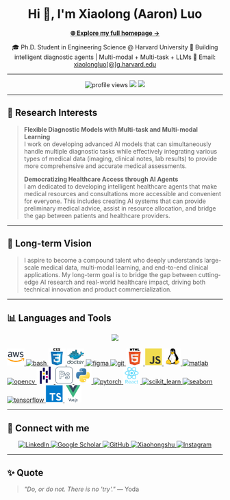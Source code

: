 <h1 align="center">Hi 👋, I'm Xiaolong (Aaron) Luo</h1>

<p align="center">
  <a href="https://aaronluo00.github.io/Aaron_Homepage/"><strong>🌐 Explore my full homepage →</strong></a>
</p>

<p align="center">
  🎓 Ph.D. Student in Engineering Science @ Harvard University  
  🧠 Building intelligent diagnostic agents | Multi-modal + Multi-task + LLMs  
  📧 Email: <a href="mailto:xiaolongluo@g.harvard.edu">xiaolongluo[@]g.harvard.edu</a>
</p>

---

<p align="center">
  <!-- Profile views -->
  <img src="https://komarev.com/ghpvc/?username=AaronLuo00&label=Profile%20Views&color=0e75b6&style=for-the-badge" alt="profile views"/>
  
  <!-- Followers -->
  <img src="https://img.shields.io/github/followers/AaronLuo00?style=for-the-badge&logo=github&label=Followers&color=2eb85c"/>
  
  <!-- Stars -->
  <img src="https://img.shields.io/github/stars/AaronLuo00?affiliations=OWNER&style=for-the-badge&logo=github&label=Stars&color=f39c12"/>
</p>

---

## 🔬 Research Interests
> **Flexible Diagnostic Models with Multi-task and Multi-modal Learning**  
> I work on developing advanced AI models that can simultaneously handle multiple diagnostic tasks while effectively integrating various types of medical data (imaging, clinical notes, lab results) to provide more comprehensive and accurate medical assessments.  
>   
> **Democratizing Healthcare Access through AI Agents**  
> I am dedicated to developing intelligent healthcare agents that make medical resources and consultations more accessible and convenient for everyone. This includes creating AI systems that can provide preliminary medical advice, assist in resource allocation, and bridge the gap between patients and healthcare providers.

---

## 🌱 Long-term Vision
> I aspire to become a compound talent who deeply understands large-scale medical data, multi-modal learning, and end-to-end clinical applications.  My long-term goal is to bridge the gap between cutting-edge AI research and real-world healthcare impact, driving both technical innovation and product commercialization.


---

## 📊 Languages and Tools
<p align="center">
  <img src="https://github-readme-stats.vercel.app/api/top-langs/?username=AaronLuo00&layout=compact&theme=tokyonight" height="200"/>
</p>

<p align="left"> <a href="https://aws.amazon.com" target="_blank" rel="noreferrer"> <img src="https://raw.githubusercontent.com/devicons/devicon/master/icons/amazonwebservices/amazonwebservices-original-wordmark.svg" alt="aws" width="40" height="40"/> </a> <a href="https://www.gnu.org/software/bash/" target="_blank" rel="noreferrer"> <img src="https://www.vectorlogo.zone/logos/gnu_bash/gnu_bash-icon.svg" alt="bash" width="40" height="40"/> </a> <a href="https://www.w3schools.com/css/" target="_blank" rel="noreferrer"> <img src="https://raw.githubusercontent.com/devicons/devicon/master/icons/css3/css3-original-wordmark.svg" alt="css3" width="40" height="40"/> </a> <a href="https://www.docker.com/" target="_blank" rel="noreferrer"> <img src="https://raw.githubusercontent.com/devicons/devicon/master/icons/docker/docker-original-wordmark.svg" alt="docker" width="40" height="40"/> </a> <a href="https://www.figma.com/" target="_blank" rel="noreferrer"> <img src="https://www.vectorlogo.zone/logos/figma/figma-icon.svg" alt="figma" width="40" height="40"/> </a> <a href="https://git-scm.com/" target="_blank" rel="noreferrer"> <img src="https://www.vectorlogo.zone/logos/git-scm/git-scm-icon.svg" alt="git" width="40" height="40"/> </a> <a href="https://www.w3.org/html/" target="_blank" rel="noreferrer"> <img src="https://raw.githubusercontent.com/devicons/devicon/master/icons/html5/html5-original-wordmark.svg" alt="html5" width="40" height="40"/> </a> <a href="https://developer.mozilla.org/en-US/docs/Web/JavaScript" target="_blank" rel="noreferrer"> <img src="https://raw.githubusercontent.com/devicons/devicon/master/icons/javascript/javascript-original.svg" alt="javascript" width="40" height="40"/> </a> <a href="https://www.linux.org/" target="_blank" rel="noreferrer"> <img src="https://raw.githubusercontent.com/devicons/devicon/master/icons/linux/linux-original.svg" alt="linux" width="40" height="40"/> </a> <a href="https://www.mathworks.com/" target="_blank" rel="noreferrer"> <img src="https://upload.wikimedia.org/wikipedia/commons/2/21/Matlab_Logo.png" alt="matlab" width="40" height="40"/> </a> <a href="https://opencv.org/" target="_blank" rel="noreferrer"> <img src="https://www.vectorlogo.zone/logos/opencv/opencv-icon.svg" alt="opencv" width="40" height="40"/> </a> <a href="https://pandas.pydata.org/" target="_blank" rel="noreferrer"> <img src="https://raw.githubusercontent.com/devicons/devicon/2ae2a900d2f041da66e950e4d48052658d850630/icons/pandas/pandas-original.svg" alt="pandas" width="40" height="40"/> </a> <a href="https://www.photoshop.com/en" target="_blank" rel="noreferrer"> <img src="https://raw.githubusercontent.com/devicons/devicon/master/icons/photoshop/photoshop-line.svg" alt="photoshop" width="40" height="40"/> </a> <a href="https://www.python.org" target="_blank" rel="noreferrer"> <img src="https://raw.githubusercontent.com/devicons/devicon/master/icons/python/python-original.svg" alt="python" width="40" height="40"/> </a> <a href="https://pytorch.org/" target="_blank" rel="noreferrer"> <img src="https://www.vectorlogo.zone/logos/pytorch/pytorch-icon.svg" alt="pytorch" width="40" height="40"/> </a> <a href="https://reactjs.org/" target="_blank" rel="noreferrer"> <img src="https://raw.githubusercontent.com/devicons/devicon/master/icons/react/react-original-wordmark.svg" alt="react" width="40" height="40"/> </a> <a href="https://scikit-learn.org/" target="_blank" rel="noreferrer"> <img src="https://upload.wikimedia.org/wikipedia/commons/0/05/Scikit_learn_logo_small.svg" alt="scikit_learn" width="40" height="40"/> </a> <a href="https://seaborn.pydata.org/" target="_blank" rel="noreferrer"> <img src="https://seaborn.pydata.org/_images/logo-mark-lightbg.svg" alt="seaborn" width="40" height="40"/> </a> <a href="https://www.tensorflow.org" target="_blank" rel="noreferrer"> <img src="https://www.vectorlogo.zone/logos/tensorflow/tensorflow-icon.svg" alt="tensorflow" width="40" height="40"/> </a> <a href="https://www.typescriptlang.org/" target="_blank" rel="noreferrer"> <img src="https://raw.githubusercontent.com/devicons/devicon/master/icons/typescript/typescript-original.svg" alt="typescript" width="40" height="40"/> </a> <a href="https://vuejs.org/" target="_blank" rel="noreferrer"> <img src="https://raw.githubusercontent.com/devicons/devicon/master/icons/vuejs/vuejs-original-wordmark.svg" alt="vuejs" width="40" height="40"/> </a> </p>

---

## 🤝 Connect with me
<p align="center">
  <!-- LinkedIn -->
  <a href="https://www.linkedin.com/in/xiaolong-luo-4a8281236/">
    <img src="https://img.shields.io/badge/LinkedIn-0077B5?style=for-the-badge&logo=linkedin&logoColor=white" alt="LinkedIn"/>
  </a>
  <!-- Google Scholar -->
  <a href="https://scholar.google.com/citations?user=Pjx2DdQAAAAJ&hl=en">
    <img src="https://img.shields.io/badge/Google%20Scholar-4285F4?style=for-the-badge&logo=google-scholar&logoColor=white" alt="Google Scholar"/>
  </a>
  <!-- GitHub -->
  <a href="https://github.com/AaronLuo00">
    <img src="https://img.shields.io/badge/GitHub-181717?style=for-the-badge&logo=github&logoColor=white" alt="GitHub"/>
  </a>
  <!-- Xiaohongshu -->
  <a href="https://xhslink.com/m/9rvz3QJ3Tvu">
    <img src="https://img.shields.io/badge/Xiaohongshu-FF2442?style=for-the-badge&logoColor=white" alt="Xiaohongshu"/>
  </a>
  <!-- Instagram -->
  <a href="https://www.instagram.com/aaron_luo_00/">
    <img src="https://img.shields.io/badge/Instagram-E4405F?style=for-the-badge&logo=instagram&logoColor=white" alt="Instagram"/>
  </a>
</p>

---

## ✨ Quote
> *"Do, or do not. There is no 'try'."* — Yoda
